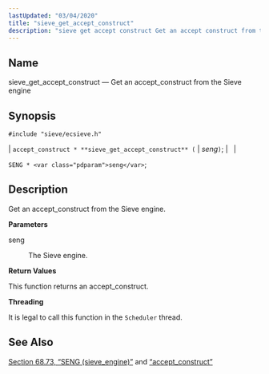 ```yaml
---
lastUpdated: "03/04/2020"
title: "sieve_get_accept_construct"
description: "sieve get accept construct Get an accept construct from the Sieve engine accept construct sieve get accept construct seng SENG seng Get an accept construct from the Sieve engine seng The Sieve engine This function returns an accept construct It is legal to call this function in the Scheduler thread..."
---
```


<a name="apis.sieve_get_accept_construct"></a> 
## Name

sieve_get_accept_construct — Get an accept_construct from the Sieve engine

## Synopsis

`#include "sieve/ecsieve.h"`

| `accept_construct * **sieve_get_accept_construct** (` | <var class="pdparam">seng</var>`)`; |   |

`SENG * <var class="pdparam">seng</var>`;<a name="idp59973392"></a> 
## Description

Get an accept_construct from the Sieve engine.

**<a name="idp59974624"></a> Parameters**

<dl class="variablelist">

<dt>seng</dt>

<dd>

The Sieve engine.

</dd>

</dl>

**<a name="idp59977360"></a> Return Values**

This function returns an accept_construct.

**<a name="idp59978288"></a> Threading**

It is legal to call this function in the `Scheduler` thread.

<a name="idp59980144"></a> 
## See Also

[Section 68.73, “SENG (sieve_engine)”](structs.seng "68.73. SENG (sieve_engine)") and [“accept_construct”](/momentum/3/3-api/structs-accept-construct)